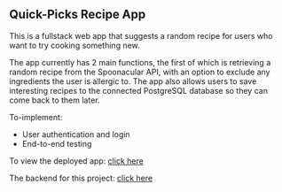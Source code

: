 <h2>Quick-Picks Recipe App</h2>

This is a fullstack web app that suggests a random recipe for users who want to try cooking something new. 

The app currently has 2 main functions, the first of which is retrieving a random recipe from the Spoonacular API, with an option to exclude any ingredients the user is allergic to. The app also allows users to save interesting recipes to the connected PostgreSQL database so they can come back to them later.

To-implement:
<ul>
<li>User authentication and login</li>
<li>End-to-end testing</li>
</ul>

To view the deployed app: [click here](https://get-a-recipe.herokuapp.com/)

The backend for this project: [click here](https://github.com/jeqiu/recipe-app-backend)
